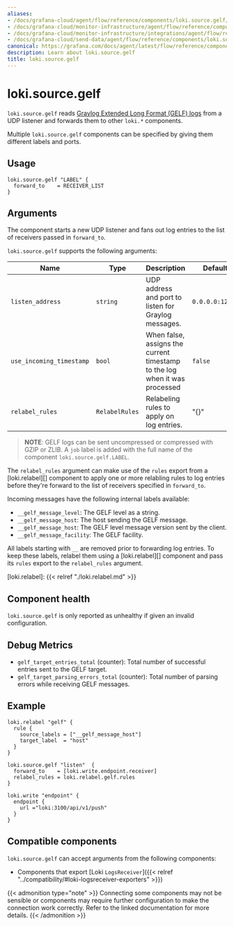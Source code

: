 ```yaml
---
aliases:
- /docs/grafana-cloud/agent/flow/reference/components/loki.source.gelf/
- /docs/grafana-cloud/monitor-infrastructure/agent/flow/reference/components/loki.source.gelf/
- /docs/grafana-cloud/monitor-infrastructure/integrations/agent/flow/reference/components/loki.source.gelf/
- /docs/grafana-cloud/send-data/agent/flow/reference/components/loki.source.gelf/
canonical: https://grafana.com/docs/agent/latest/flow/reference/components/loki.source.gelf/
description: Learn about loki.source.gelf
title: loki.source.gelf
---
```


# loki.source.gelf

`loki.source.gelf` reads [Graylog Extended Long Format (GELF) logs](https://github.com/Graylog2/graylog2-server) from a UDP listener and forwards them to other
`loki.*` components.

Multiple `loki.source.gelf` components can be specified by giving them
different labels and ports.

## Usage

```river
loki.source.gelf "LABEL" {
  forward_to    = RECEIVER_LIST
}
```

## Arguments
The component starts a new UDP listener and fans out
log entries to the list of receivers passed in `forward_to`.

`loki.source.gelf` supports the following arguments:

Name         | Type                 | Description                                                                    | Default                    | Required
------------ |----------------------|--------------------------------------------------------------------------------|----------------------------| --------
`listen_address`    | `string`             | UDP address and port to listen for Graylog messages.                    | `0.0.0.0:12201` | no
`use_incoming_timestamp`    | `bool`             | When false, assigns the current timestamp to the log when it was processed | `false`                            | no
`relabel_rules` | `RelabelRules`         | Relabeling rules to apply on log entries. | "{}" | no


> **NOTE**: GELF logs can be sent uncompressed or compressed with GZIP or ZLIB.
> A `job` label is added with the full name of the component `loki.source.gelf.LABEL`.

The `relabel_rules` argument can make use of the `rules` export from a
[loki.relabel][] component to apply one or more relabling rules to log entries
before they're forward to the list of receivers specified in `forward_to`.

Incoming messages have the following internal labels available:

* `__gelf_message_level`: The GELF level as a string.
* `__gelf_message_host`: The host sending the GELF message.
* `__gelf_message_host`: The GELF level message version sent by the client.
* `__gelf_message_facility`: The GELF facility.

All labels starting with `__` are removed prior to forwarding log entries. To
keep these labels, relabel them using a [loki.relabel][] component and pass its
`rules` export to the `relabel_rules` argument.

[loki.relabel]: {{< relref "./loki.relabel.md" >}}

## Component health

`loki.source.gelf` is only reported as unhealthy if given an invalid
configuration.

## Debug Metrics

* `gelf_target_entries_total` (counter): Total number of successful entries sent to the GELF target.
* `gelf_target_parsing_errors_total` (counter): Total number of parsing errors while receiving GELF messages.

## Example

```river
loki.relabel "gelf" {
  rule {
    source_labels = ["__gelf_message_host"]
    target_label  = "host"
  }
}

loki.source.gelf "listen"  {
  forward_to    = [loki.write.endpoint.receiver]
  relabel_rules = loki.relabel.gelf.rules
}

loki.write "endpoint" {
  endpoint {
    url ="loki:3100/api/v1/push"
  }
}
```
<!-- START GENERATED COMPATIBLE COMPONENTS -->

## Compatible components

`loki.source.gelf` can accept arguments from the following components:

- Components that export [Loki `LogsReceiver`]({{< relref "../compatibility/#loki-logsreceiver-exporters" >}})


{{< admonition type="note" >}}
Connecting some components may not be sensible or components may require further configuration to make the connection work correctly.
Refer to the linked documentation for more details.
{{< /admonition >}}

<!-- END GENERATED COMPATIBLE COMPONENTS -->

